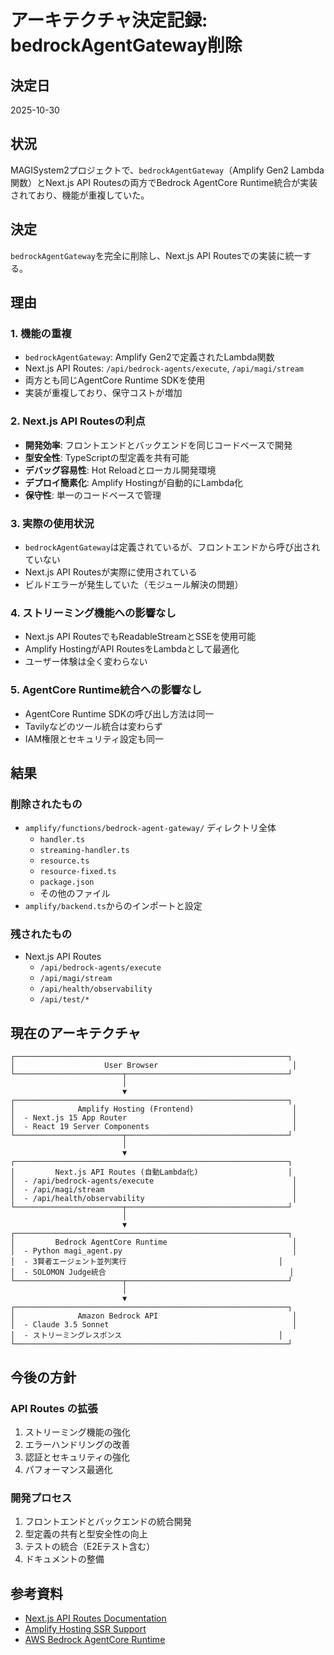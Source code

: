 # アーキテクチャ決定記録: bedrockAgentGateway削除

## 決定日
2025-10-30

## 状況
MAGISystem2プロジェクトで、`bedrockAgentGateway`（Amplify Gen2 Lambda関数）とNext.js API Routesの両方でBedrock AgentCore Runtime統合が実装されており、機能が重複していた。

## 決定
`bedrockAgentGateway`を完全に削除し、Next.js API Routesでの実装に統一する。

## 理由

### 1. 機能の重複
- `bedrockAgentGateway`: Amplify Gen2で定義されたLambda関数
- Next.js API Routes: `/api/bedrock-agents/execute`, `/api/magi/stream`
- 両方とも同じAgentCore Runtime SDKを使用
- 実装が重複しており、保守コストが増加

### 2. Next.js API Routesの利点
- **開発効率**: フロントエンドとバックエンドを同じコードベースで開発
- **型安全性**: TypeScriptの型定義を共有可能
- **デバッグ容易性**: Hot Reloadとローカル開発環境
- **デプロイ簡素化**: Amplify Hostingが自動的にLambda化
- **保守性**: 単一のコードベースで管理

### 3. 実際の使用状況
- `bedrockAgentGateway`は定義されているが、フロントエンドから呼び出されていない
- Next.js API Routesが実際に使用されている
- ビルドエラーが発生していた（モジュール解決の問題）

### 4. ストリーミング機能への影響なし
- Next.js API RoutesでもReadableStreamとSSEを使用可能
- Amplify HostingがAPI RoutesをLambdaとして最適化
- ユーザー体験は全く変わらない

### 5. AgentCore Runtime統合への影響なし
- AgentCore Runtime SDKの呼び出し方法は同一
- Tavilyなどのツール統合は変わらず
- IAM権限とセキュリティ設定も同一

## 結果

### 削除されたもの
- `amplify/functions/bedrock-agent-gateway/` ディレクトリ全体
  - `handler.ts`
  - `streaming-handler.ts`
  - `resource.ts`
  - `resource-fixed.ts`
  - `package.json`
  - その他のファイル
- `amplify/backend.ts`からのインポートと設定

### 残されたもの
- Next.js API Routes
  - `/api/bedrock-agents/execute`
  - `/api/magi/stream`
  - `/api/health/observability`
  - `/api/test/*`

## 現在のアーキテクチャ

```
┌─────────────────────────────────────────────────────────────┐
│                    User Browser                              │
└────────────────────────┬────────────────────────────────────┘
                         │
                         ▼
┌─────────────────────────────────────────────────────────────┐
│              Amplify Hosting (Frontend)                      │
│  - Next.js 15 App Router                                     │
│  - React 19 Server Components                                │
└────────────────────────┬────────────────────────────────────┘
                         │
                         ▼
┌─────────────────────────────────────────────────────────────┐
│         Next.js API Routes (自動Lambda化)                    │
│  - /api/bedrock-agents/execute                               │
│  - /api/magi/stream                                          │
│  - /api/health/observability                                 │
└────────────────────────┬────────────────────────────────────┘
                         │
                         ▼
┌─────────────────────────────────────────────────────────────┐
│         Bedrock AgentCore Runtime                            │
│  - Python magi_agent.py                                      │
│  - 3賢者エージェント並列実行                                  │
│  - SOLOMON Judge統合                                         │
└────────────────────────┬────────────────────────────────────┘
                         │
                         ▼
┌─────────────────────────────────────────────────────────────┐
│              Amazon Bedrock API                              │
│  - Claude 3.5 Sonnet                                         │
│  - ストリーミングレスポンス                                   │
└─────────────────────────────────────────────────────────────┘
```

## 今後の方針

### API Routes の拡張
1. ストリーミング機能の強化
2. エラーハンドリングの改善
3. 認証とセキュリティの強化
4. パフォーマンス最適化

### 開発プロセス
1. フロントエンドとバックエンドの統合開発
2. 型定義の共有と型安全性の向上
3. テストの統合（E2Eテスト含む）
4. ドキュメントの整備

## 参考資料
- [Next.js API Routes Documentation](https://nextjs.org/docs/app/building-your-application/routing/route-handlers)
- [Amplify Hosting SSR Support](https://docs.aws.amazon.com/amplify/latest/userguide/server-side-rendering-amplify.html)
- [AWS Bedrock AgentCore Runtime](https://docs.aws.amazon.com/bedrock/latest/userguide/agents-runtime.html)
